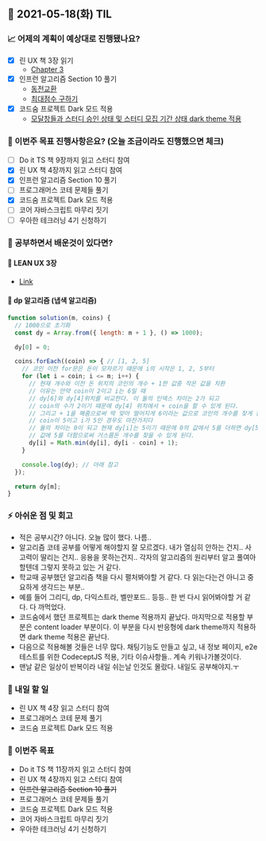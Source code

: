 ## 📆 2021-05-18(화) TIL

### 📈 어제의 계획이 예상대로 진행됐나요?
- [x] 린 UX 책 3장 읽기
  - [Chapter 3](https://github.com/saseungmin/reading_books_record_repository/tree/master/LEAN-UX/Part%202/Chapter%203)
- [x] 인프런 알고리즘 Section 10 풀기
  - [동전교환](https://github.com/saseungmin/daily_coding_dojo/tree/master/inflearn_algorism/section10/solution4)
  - [최대점수 구하기](https://github.com/saseungmin/daily_coding_dojo/tree/master/inflearn_algorism/section10/solution5)
- [x] 코드숨 프로젝트 Dark 모드 적용
  - [모달창들과 스터디 승인 상태 및 스터디 모집 기간 상태 dark theme 적용](https://github.com/CodeSoom/ConStu/pull/190)

### 🦄 이번주 목표 진행사항은요? (오늘 조금이라도 진행했으면 체크)
- [ ] Do it TS 책 9장까지 읽고 스터디 참여
- [x] 린 UX 책 4장까지 읽고 스터디 참여
- [x] 인프런 알고리즘 Section 10 풀기
- [ ] 프로그래머스 코테 문제들 풀기
- [x] 코드숨 프로젝트 Dark 모드 적용
- [ ] 코어 자바스크립트 마무리 짓기 
- [ ] 우아한 테크러닝 4기 신청하기

### 🤔 공부하면서 배운것이 있다면?

#### 🎈 LEAN UX 3장
- [Link](https://github.com/saseungmin/reading_books_record_repository/tree/master/LEAN-UX/Part%202/Chapter%203)

#### 🎈 dp 알고리즘 (냅색 알고리즘)

```js
function solution(m, coins) {
  // 1000으로 초기화
  const dy = Array.from({ length: m + 1 }, () => 1000);

  dy[0] = 0;

  coins.forEach((coin) => { // [1, 2, 5]
    // 코인 이전 for문은 돈이 모자르기 떄문에 i의 시작은 1, 2, 5부터
    for (let i = coin; i <= m; i++) {
      // 현재 개수와 이전 돈 위치의 코인의 개수 + 1한 값중 작은 값을 치환
      // 이유는 만약 coin이 2이고 i는 6일 때
      // dy[6]와 dy[4]위치를 비교한다. 이 둘의 인덱스 차이는 2가 되고
      // coin의 수가 2이기 때문에 dy[4] 위치에서 + coin을 할 수 있게 된다.
      // 그리고 + 1을 해줌으로써 딱 맞아 떨어지게 6이라는 값으로 코인의 개수를 찾게 된다.
      // coin이 5이고 i가 5인 경우도 마찬가지다
      // 둘의 차이는 0이 되고 현재 dy[i]는 5이기 때문에 0의 값에서 5를 더하면 dy[5]번째
      // 값에 5를 더함으로써 거스름돈 개수를 찾을 수 있게 된다.
      dy[i] = Math.min(dy[i], dy[i - coin] + 1);
    }

    console.log(dy); // 아래 참고
  });

  return dy[m];
}
```

### ⚡ 아쉬운 점 및 회고
- 적은 공부시간? 아니다. 오늘 많이 했다. 나름..
- 알고리즘 코테 공부를 어떻게 해야할지 잘 모르겠다. 내가 열심히 안하는 건지.. 사고력이 딸리는 건지.. 응용을 못하는건지.. 각자의 알고리즘의 원리부터 알고 풀여아 할텐데 그렇지 못하고 있는 거 같다.
- 학교때 공부했던 알고리즘 책을 다시 펼처봐야할 거 같다. 다 읽는다는건 아니고 중요하게 생각드는 부분..
- 예를 들어 그리디, dp, 다익스트라, 벨만포드.. 등등.. 한 번 다시 읽어봐야할 거 같다. 다 까먹었다.
- 코드숨에서 했던 프로젝트는 dark theme 적용까지 끝났다. 마지막으로 적용할 부분은 content loader 부분이다. 이 부분을 다시 반응형에 dark theme까지 적용하면 dark theme 적용은 끝난다.
- 다음으로 적용해볼 것들은 너무 많다. 채팅기능도 만들고 싶고, 내 정보 페이지, e2e 테스트를 위한 CodeceptJS 적용, 기타 이슈사항들.. 계속 키워나가볼것이다.
- 맨날 같은 일상이 반복이라 내일 쉬는날 인것도 몰랐다. 내일도 공부해야지.ㅜ

### 🚀 내일 할 일
- 린 UX 책 4장 읽고 스터디 참여
- 프로그래머스 코테 문제 풀기
- 코드숨 프로젝트 Dark 모드 적용

### 🎯 이번주 목표
- Do it TS 책 11장까지 읽고 스터디 참여
- 린 UX 책 4장까지 읽고 스터디 참여
- ~~인프런 알고리즘 Section 10 풀기~~
- 프로그래머스 코테 문제들 풀기
- 코드숨 프로젝트 Dark 모드 적용
- 코어 자바스크립트 마무리 짓기
- 우아한 테크러닝 4기 신청하기
